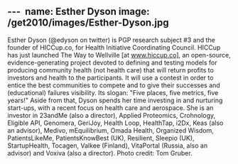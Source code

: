 --- 
name: Esther Dyson
image: /get2010/images/Esther-Dyson.jpg
---

Esther Dyson (@edyson on twitter) is PGP research subject #3 and the founder of HICCup.co, for Health Initiative Coordinating Council. HICCup has just launched The Way to Wellville [at www.hiccup.co], an open-source, evidence-generating project devoted to defining and testing models for producing community health (not health care) that will return profits to investors and health to the participants. It will use a contest in order to entice the best communities to compete and to give their successes and (educational) failures visibility. Its slogan: "Five places, five metrics, five years!" Aside from that, Dyson spends her time investing in and nurturing start-ups, with a recent focus on health care and aerospace. She is an investor in 23andMe (also a director), Applied Proteomics, Crohnology, Eligible API, Genomera, GeriJoy, Health Loop, HealthTap, i2Dx, Keas (also an advisor), Medivo, mEquilibrium, Omada Health, Organized Wisdom, PatientsLikeMe, PatientsKnowBest (UK), Resilient, Sleepio (UK), StartupHealth, Tocagen, Valkee (Finland), VitaPortal (Russia, also an advisor) and Voxiva (also a director). Photo credit: Tom Gruber.
